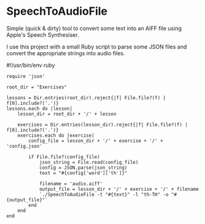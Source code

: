 # SpeechToAudioFile
Simple (quick &amp; dirty) tool to convert some text into an AIFF file using Apple's Speech Synthesiser.

I use this project with a small Ruby script to parse some JSON files and convert the appropriate strings into audio files.

  #!/usr/bin/env ruby

	require 'json'

	root_dir = "Exercises"

	lessons = Dir.entries(root_dir).reject{|f| File.file?(f) | f[0].include?('.')}
	lessons.each do |lesson| 
		lesson_dir = root_dir + '/' + lesson

		exercises = Dir.entries(lesson_dir).reject{|f| File.file?(f) | f[0].include?('.')}
		exercises.each do |exercise|
			config_file = lesson_dir + '/' + exercise + '/' + 'config.json'

			if File.file?(config_file) 
				json_string = File.read(config_file)
				config = JSON.parse(json_string)
				text = "#{config['word']['th']}"

				filename = 'audio.aiff'
				output_file = lesson_dir + '/' + exercise + '/' + filename
				`./SpeechToAudioFile -t "#{text}" -l "th-TH" -o "#{output_file}"`
			end
		end
	end

